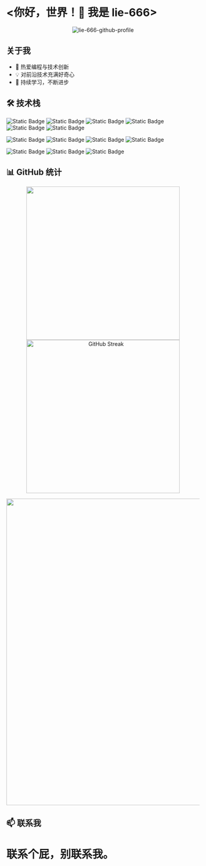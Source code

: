 
# <你好，世界！👋 我是 lie-666>

<p align="center">
</p>
<p align="center">
<img src="https://moe-counter-pi.vercel.app/get/@lie-666-github-profile" alt="lie-666-github-profile" />
</p>

## 关于我

- 🚀 热爱编程与技术创新
- 💡 对前沿技术充满好奇心
- 🌱 持续学习，不断进步

## 🛠️ 技术栈

![Static Badge](https://img.shields.io/badge/编程语言-grey?style=for-the-badge)
![Static Badge](https://img.shields.io/badge/C%2B%2B-00599C?style=for-the-badge&logo=C%2B%2B&logoColor=white)
![Static Badge](https://img.shields.io/badge/Python-blue?style=for-the-badge&logo=python&logoColor=white)
![Static Badge](https://img.shields.io/badge/javascript-F7DF1E?style=for-the-badge&logo=javascript&logoColor=white)
![Static Badge](https://img.shields.io/badge/html5-E34F26?style=for-the-badge&logo=html5&logoColor=white)
![Static Badge](https://img.shields.io/badge/PHP-777BB4?style=for-the-badge&logo=php&logoColor=white)

![Static Badge](https://img.shields.io/badge/开发工具-grey?style=for-the-badge)
![Static Badge](https://img.shields.io/badge/github-181717?style=for-the-badge&logo=github&logoColor=white)
![Static Badge](https://img.shields.io/badge/docker-2496ED?style=for-the-badge&logo=docker&logoColor=white)
![Static Badge](https://img.shields.io/badge/cloudflare-F38020?style=for-the-badge&logo=cloudflare&logoColor=white)

![Static Badge](https://img.shields.io/badge/操作系统-grey?style=for-the-badge)
![Static Badge](https://img.shields.io/badge/ubuntu-E95420?style=for-the-badge&logo=ubuntu&logoColor=white)
![Static Badge](https://img.shields.io/badge/windows-blue?style=for-the-badge)


## 📊 GitHub 统计

<p align="center">
<a href="https://github.com/anuraghazra/github-readme-stats"><img width=400 src="https://api-github-readme-stats.null-qwerty.top/api?username=lie-666&show_icons=true&hide_border=true&theme=transparent" /></a>
<a href="https://git.io/streak-stats"><img width=400 src="https://github-readme-streak-stats-seven-rho.vercel.app?user=lie-666&theme=transparent&hide_border=true" alt="GitHub Streak" /></a>
</p>
<p align="center">
<a href="https://github.com/Ashutosh00710/github-readme-activity-graph"><img width=800 src="https://github-readme-activity-graph-dun.vercel.app/graph?username=lie-666&theme=github-compact&hide_border=true&area=true" /></a>
</p>

## 📫 联系我

# 联系个屁，别联系我。
